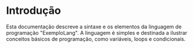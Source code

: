 # Introdução

Esta documentação descreve a sintaxe e os elementos da linguagem de programação "ExemploLang". A linguagem é simples e destinada a ilustrar conceitos básicos de programação, como variáveis, loops e condicionais.
